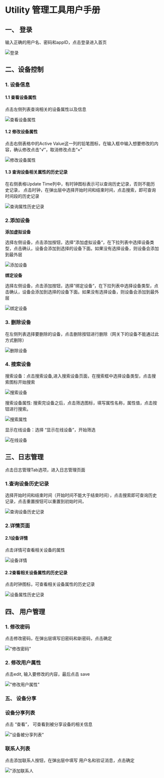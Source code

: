 # Utility 管理工具用户手册

## 一、 登录

输入正确的用户名、密码和appID，点击登录进入首页

![登录](../images/u_login.png)

## 二、设备控制

### 1. 设备信息

#### 1.1 查看设备属性

点击左侧列表查询相关的设备属性以及信息

![查看设备属性](../images/u_attrs.png)

#### 1.2 修改设备属性

点击右侧表格中的Active Value这一列的铅笔图标，在输入框中输入想要修改的内容，确认修改点击“√”，取消修改点击“×”

![修改设备属性](../images/u_edit.png)

#### 1.3 查询设备相关属性的历史记录
在右侧表格Update Time列中，有时钟图标表示可以查询历史记录，否则不能历史记录，
点击时钟，在弹出层中选择开始时间和结束时间，点击搜索，即可查询时间段的历史记录

![查询属性历史记录](../images/u_attrHistory.png)

### 2.添加设备

<strong>添加虚拟设备</strong>

选择左侧设备，点击添加按钮，选择“添加虚拟设备“，在下拉列表中选择设备类型，点击确认，设备会添加到选择的设备下面。如果没有选择设备，则设备会添加到最外层

![添加设备](../images/u_addVdevice.png)

<strong>绑定设备</strong>

选择左侧设备，点击添加按钮，选择“绑定设备“，在下拉列表中选择设备类型，点击确认，设备会添加到选择的设备下面。如果没有选择设备，则设备会添加到最外层

![绑定设备](../images/u_bindDevice.png)

### 3. 删除设备

在左侧列表选择要删除的设备，点击删除按钮进行删除（网关下的设备不能通过此方式删除）

![删除设备](../images/u_deleteDevice.png)

### 4. 搜索设备

搜索设备：点击搜索设备,进入搜索设备页面，在搜索框中选择设备类型，点击搜索图标开始搜索

![搜索设备](../images/u_attrSearch.png)

搜索设备属性: 搜索完设备之后，点击筛选图标，填写属性名称，属性值，点击按钮进行搜索。

![搜索属性](../images/u_idSearch.png)

显示在线设备：选择 “显示在线设备”，开始筛选

![在线设备](../images/u_isonline.png)

##  三、日志管理

点击日志管理Tab选项，进入日志管理页面

### 1.查询设备历史记录

选择开始时间和结束时间（开始时间不能大于结束时间），点击搜索即可查询历史记录，点击重置按钮可以重置到初始时间，

![查询设备历史记录](../images/u_sHistory.png)

### 2.详情页面

#### 2.1设备详情

点击详情可查看相关设备的属性

![设备详情](../images/u_detaile.png)

#### 2.2查看相关设备属性的历史记录

点击时钟图标，可查看相关设备属性的历史记录

![设备属性历史记录](../images/u_logo_history.png)


## 四、 用户管理

### 1. 修改密码

点击修改密码，在弹出层填写旧密码和新密码，点击确定

!["修改密码"](../images/u_editPwd.jpg)

### 2. 修改用户属性

点击edit, 输入要修改的内容，最后点击 save

!["修改用户属性"](../images/u_editUattr.jpg)

### 五、 设备分享

### 设备分享列表

点击 “查看”，  可查看到被分享设备的相关信息

!["设备被分享列表"](../images/u_shared.jpg)


### 联系人列表

点击添加联系人按钮，在弹出层中填写 用户名和验证消息，点击确定

!["添加联系人](../images/u_addContact.jpg)
